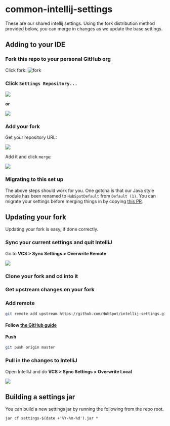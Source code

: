 # common-intellij-settings

These are our shared intellij settings. Using the fork distribution method provided below, you can merge in changes as we update the base settings.

## Adding to your IDE

### Fork this repo to your personal GitHub org
Click fork:
![fork](https://git.hubteam.com/storage/user/589/files/ed4d40a2-73c0-11e8-9d6e-61dec405fd17)

### Click `Settings Repository...`

![](https://git.hubteam.com/storage/user/589/files/59f4b5f0-73c1-11e8-9ccc-2ec5b0b0cdc1)

**or**

![](https://git.hubteam.com/storage/user/589/files/28c5c18a-73c2-11e8-8b89-6d2d1bc11a9f)

### Add your fork

Get your repository URL:

![](https://git.hubteam.com/storage/user/589/files/52882e72-73c2-11e8-8c83-87a1bd4dd963)

Add it and click `merge`:

![](https://git.hubteam.com/storage/user/589/files/64b06e16-73c2-11e8-9b33-19af6a094db8)

### Migrating to this set up

The above steps should work for you. One gotcha is that our Java style module has been renamed to `HubSpotDefault` from `Default (1)`. You can migrate your settings before merging things in by copying [this PR](https://git.hubteam.com/HubSpot/intellij-settings/pull/4).

## Updating your fork

Updating your fork is easy, if done correctly.

### Sync your current settings and quit IntelliJ

Go to **VCS > Sync Settings > Overwrite Remote**

![](https://git.hubteam.com/storage/user/589/files/bef8478e-73c4-11e8-96de-842b31c820ff)

### Clone your fork and cd into it

### Get upstream changes on your fork

### Add remote
```bash
git remote add upstream https://github.com/HubSpot/intellij-settings.git
```

#### Follow [the GitHub guide](https://help.github.com/articles/syncing-a-fork/)

#### Push
```bash
git push origin master
```

### Pull in the changes to IntelliJ

Open IntelliJ and do **VCS > Sync Settings > Overwrite Local**

![](https://git.hubteam.com/storage/user/589/files/91e84270-73c5-11e8-8d0c-794190ed7bf4)

## Building a settings jar

You can build a new settings jar by running the following from the repo root.
```shell
jar cf settings-$(date +'%Y-%m-%d').jar *
```
